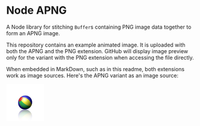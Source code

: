 # Node APNG

A Node library for stitching `Buffer`s containing PNG image data together to
form an APNG image.

This repository contains an example animated image. It is uploaded with both
the APNG and the PNG extension. GitHub will display image preview only for
the variant with the PNG extension when accessing the file directly.

When embedded in MarkDown, such as in this readme, both extensions work as
image sources. Here's the APNG variant as an image source:

![](example.apng)
